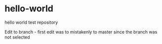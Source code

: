 # hello-world
hello world test repository

Edit to branch - first edit was to mistakenly to master since the branch was not selected
